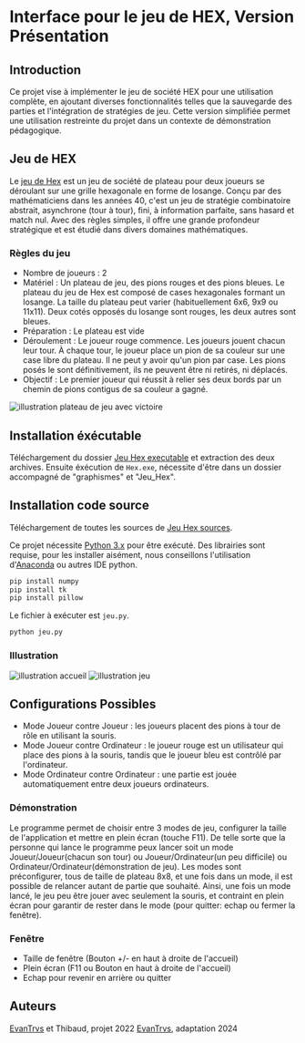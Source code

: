 # Interface pour le jeu de HEX, Version Présentation

## Introduction
Ce projet vise à implémenter le jeu de société HEX pour une utilisation complète, en ajoutant diverses fonctionnalités telles que la sauvegarde des parties et l'intégration de stratégies de jeu.
Cette version simplifiée permet une utilisation restreinte du projet dans un contexte de démonstration pédagogique.

## Jeu de HEX
Le [jeu de Hex](https://fr.wikipedia.org/wiki/Hex) est un jeu de société de plateau pour deux joueurs se déroulant sur une grille hexagonale en forme de losange. Conçu par des mathématiciens dans les années 40, c'est un jeu de stratégie combinatoire abstrait, asynchrone (tour à tour), fini, à information parfaite, sans hasard et match nul. Avec des règles simples, il offre une grande profondeur stratégique et est étudié dans divers domaines mathématiques.

### Règles du jeu
- Nombre de joueurs : 2
- Matériel : Un plateau de jeu, des pions rouges et des pions bleues.
Le plateau du jeu de Hex est composé de cases hexagonales formant un 
losange. La taille du plateau peut varier (habituellement 6x6, 9x9 ou 11x11). 
Deux cotés opposés du losange sont rouges, les deux autres sont bleues.
- Préparation : Le plateau est vide
- Déroulement : Le joueur rouge commence. Les joueurs jouent chacun leur 
tour. À chaque tour, le joueur place un pion de sa couleur sur une case libre 
du plateau. Il ne peut y avoir qu'un pion par case. Les pions posés le sont 
définitivement, ils ne peuvent être ni retirés, ni déplacés.
- Objectif : Le premier joueur qui réussit à relier ses deux bords par un chemin 
de pions contigus de sa couleur a gagné.

![illustration plateau de jeu avec victoire](https://media.discordapp.net/attachments/1087514695268847656/1203760499402215534/image.png?ex=65d24453&is=65bfcf53&hm=85e037d4cbebf64f18080f56f104628da083317fb863f38199e0e9bdf441ea51&=&format=webp&quality=lossless)

## Installation éxécutable
Téléchargement du dossier [Jeu Hex executable](https://github.com/EvanTrvs/Jeu_de_Hex/tree/Pr%C3%A9sentation-format/Jeu%20Hex%20executable) et extraction des deux archives.
Ensuite éxécution de `Hex.exe`, nécessite d'être dans un dossier accompagné de "graphismes" et "Jeu_Hex".

## Installation code source
Téléchargement de toutes les sources de [Jeu Hex sources](https://github.com/EvanTrvs/Jeu_de_Hex/tree/Pr%C3%A9sentation-format/Jeu%20Hex%20sources).

Ce projet nécessite [Python 3.x](https://www.python.org/downloads/) pour être exécuté. Des librairies sont requise, pour les installer aisément, nous conseillons l'utilisation d'[Anaconda](https://www.anaconda.com) ou autres IDE python.
  ```bash
  pip install numpy
  pip install tk
  pip install pillow
  ```
Le fichier à exécuter est `jeu.py`.
  ```bash
  python jeu.py
  ```

### Illustration
![illustration accueil](https://media.discordapp.net/attachments/1087514695268847656/1203768380478201947/image.png?ex=65d24baa&is=65bfd6aa&hm=770c0515f1f99fc760780f904622661b0e303266fd250351cc2d15fd247e39d4&=&format=webp&quality=lossless)
![illustration jeu](https://media.discordapp.net/attachments/1087514695268847656/1203768755461689404/image.png?ex=65d24c04&is=65bfd704&hm=4a53d0f0c2d26ca6da45e5151cc4022fca8172895809f03dc0c4e09d4c2d14b2&=&format=webp&quality=lossless)

## Configurations Possibles
- Mode Joueur contre Joueur : les joueurs placent des pions à tour de rôle en utilisant la souris.
- Mode Joueur contre Ordinateur : le joueur rouge est un utilisateur qui place des pions à la souris, tandis que le joueur bleu est contrôlé par l'ordinateur.
- Mode Ordinateur contre Ordinateur : une partie est jouée automatiquement entre deux joueurs ordinateurs.

### Démonstration
Le programme permet de choisir entre 3 modes de jeu, configurer la taille de l'application et mettre en plein écran (touche F11).
De telle sorte que la personne qui lance le programme peux lancer soit un mode Joueur/Joueur(chacun son tour) ou Joueur/Ordinateur(un peu difficile) ou Ordinateur/Ordinateur(démonstration de jeu).
Les modes sont préconfigurer, tous de taille de plateau 8x8, et une fois dans un mode, il est possible de relancer autant de partie que souhaité.
Ainsi, une fois un mode lancé, le jeu peu être jouer avec seulement la souris, et contraint en plein écran pour garantir de rester dans le mode (pour quitter: echap ou fermer la fenêtre).

### Fenêtre
- Taille de fenêtre (Bouton +/- en haut à droite de l'accueil)
- Plein écran (F11 ou Bouton en haut à droite de l'accueil)
- Echap pour revenir en arrière ou quitter

## Auteurs
[EvanTrvs](https://github.com/EvanTrvs) et Thibaud, projet 2022
[EvanTrvs](https://github.com/EvanTrvs), adaptation 2024

